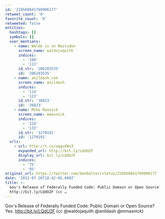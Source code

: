 ```yaml
---
id: '228560841769906177'
retweet_count: '0'
favorite_count: '0'
retweeted: false
entities:
  hashtags: []
  symbols: []
  user_mentions:
    - name: Waldo is on Mastodon
      screen_name: waldojaquith
      indices:
        - '100'
        - '113'
      id_str: '206283535'
      id: '206283535'
    - name: anildash.com
      screen_name: anildash
      indices:
        - '114'
        - '123'
      id_str: '36823'
      id: '36823'
    - name: Mike Masnick
      screen_name: mmasnick
      indices:
        - '124'
        - '133'
      id_str: '1270191'
      id: '1270191'
  urls:
    - url: http://t.co/oqguXWs3
      expanded_url: http://bit.ly/LQdU2F
      display_url: bit.ly/LQdU2F
      indices:
        - '75'
        - '95'
original_url: https://twitter.com/benbalter/status/228560841769906177
date: '2012-07-26T18:42:05.000Z'
title: >-
  Gov's Release of Federally Funded Code: Public Domain or Open Source? Yes.
  http://bit.ly/LQdU2F (cc …
---
```


Gov's Release of Federally Funded Code: Public Domain or Open Source? Yes. http://bit.ly/LQdU2F (cc @waldojaquith @anildash @mmasnick)